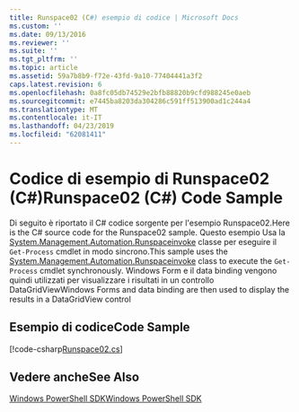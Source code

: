 ```yaml
---
title: Runspace02 (C#) esempio di codice | Microsoft Docs
ms.custom: ''
ms.date: 09/13/2016
ms.reviewer: ''
ms.suite: ''
ms.tgt_pltfrm: ''
ms.topic: article
ms.assetid: 59a7b8b9-f72e-43fd-9a10-77404441a3f2
caps.latest.revision: 6
ms.openlocfilehash: 0a8fc05db74529e2bfb88820b9cfd988245e0aeb
ms.sourcegitcommit: e7445ba8203da304286c591ff513900ad1c244a4
ms.translationtype: MT
ms.contentlocale: it-IT
ms.lasthandoff: 04/23/2019
ms.locfileid: "62081411"
---
```

# <a name="runspace02-c-code-sample"></a><span data-ttu-id="77b3f-102">Codice di esempio di Runspace02 (C#)</span><span class="sxs-lookup"><span data-stu-id="77b3f-102">Runspace02 (C#) Code Sample</span></span>

<span data-ttu-id="77b3f-103">Di seguito è riportato il C# codice sorgente per l'esempio Runspace02.</span><span class="sxs-lookup"><span data-stu-id="77b3f-103">Here is the C# source code for the Runspace02 sample.</span></span> <span data-ttu-id="77b3f-104">Questo esempio Usa la [System.Management.Automation.Runspaceinvoke](/dotnet/api/System.Management.Automation.RunspaceInvoke) classe per eseguire il `Get-Process` cmdlet in modo sincrono.</span><span class="sxs-lookup"><span data-stu-id="77b3f-104">This sample uses the [System.Management.Automation.Runspaceinvoke](/dotnet/api/System.Management.Automation.RunspaceInvoke) class to execute the `Get-Process` cmdlet synchronously.</span></span> <span data-ttu-id="77b3f-105">Windows Form e il data binding vengono quindi utilizzati per visualizzare i risultati in un controllo DataGridView</span><span class="sxs-lookup"><span data-stu-id="77b3f-105">Windows Forms and data binding are then used to display the results in a DataGridView control</span></span>

## <a name="code-sample"></a><span data-ttu-id="77b3f-106">Esempio di codice</span><span class="sxs-lookup"><span data-stu-id="77b3f-106">Code Sample</span></span>

[!code-csharp[Runspace02.cs](../../powershell-sdk-samples/SDK-2.0/csharp/Runspace02/Runspace02.cs#L11-L82 "Runspace02.cs")]

## <a name="see-also"></a><span data-ttu-id="77b3f-107">Vedere anche</span><span class="sxs-lookup"><span data-stu-id="77b3f-107">See Also</span></span>

[<span data-ttu-id="77b3f-108">Windows PowerShell SDK</span><span class="sxs-lookup"><span data-stu-id="77b3f-108">Windows PowerShell SDK</span></span>](../windows-powershell-reference.md)